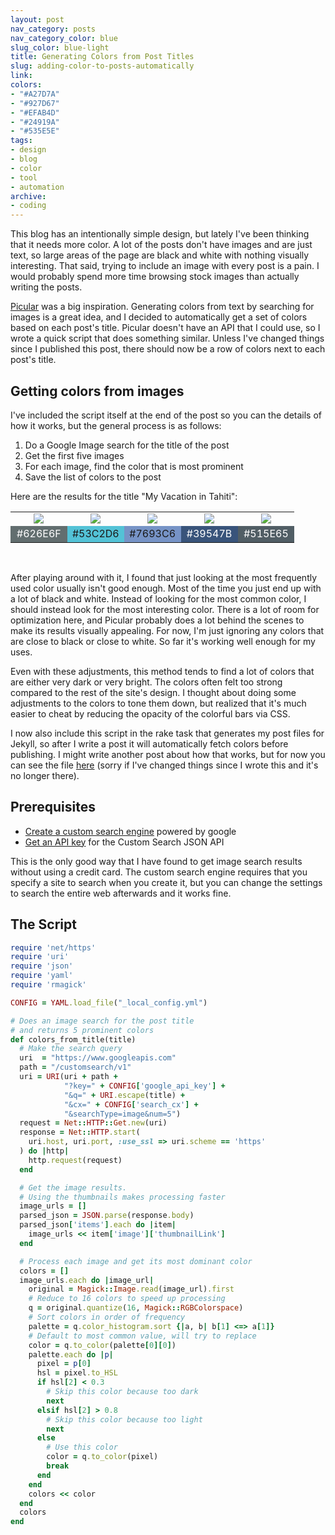 ```yaml
---
layout: post
nav_category: posts
nav_category_color: blue
slug_color: blue-light
title: Generating Colors from Post Titles
slug: adding-color-to-posts-automatically
link:
colors:
- "#A27D7A"
- "#927D67"
- "#EFAB4D"
- "#24919A"
- "#535E5E"
tags:
- design
- blog
- color
- tool
- automation
archive:
- coding
---
```


This blog has an intentionally simple design, but lately I've been thinking that it needs more color. A lot of the posts don't have images and are just text, so large areas of the page are black and white with nothing visually interesting. That said, trying to include an image with every post is a pain. I would probably spend more time browsing stock images than actually writing the posts.

[Picular](https://picular.co) was a big inspiration. Generating colors from text by searching for images is a great idea, and I decided to automatically get a set of colors based on each post's title. Picular doesn't have an API that I could use, so I wrote a quick script that does something similar. Unless I've changed things since I published this post, there should now be a row of colors next to each post's title.

<!-- more -->

## Getting colors from images

I've included the script itself at the end of the post so you can the details of how it works, but the general process is as follows:

1. Do a Google Image search for the title of the post
2. Get the first five images
3. For each image, find the color that is most prominent
4. Save the list of colors to the post

Here are the results for the title "My Vacation in Tahiti":

<table>
  <tr>
    <td style="text-align:center"><img src="{{ site.url }}/assets/images/tahiti1.jpg" /></td>
    <td style="text-align:center"><img src="{{ site.url }}/assets/images/tahiti2.jpg" /></td>
    <td style="text-align:center"><img src="{{ site.url }}/assets/images/tahiti3.jpg" /></td>
    <td style="text-align:center"><img src="{{ site.url }}/assets/images/tahiti4.jpg" /></td>
    <td style="text-align:center"><img src="{{ site.url }}/assets/images/tahiti5.jpg" /></td>
  </tr>
  <tr>
    <td style="width:20%;text-align:center;background-color:#626E6F;color:white">#626E6F</td>
    <td style="width:20%;text-align:center;background-color:#53C2D6">#53C2D6</td>
    <td style="width:20%;text-align:center;background-color:#7693C6">#7693C6</td>
    <td style="width:20%;text-align:center;background-color:#39547B;color:white">#39547B</td>
    <td style="width:20%;text-align:center;background-color:#515E65;color:white">#515E65</td>
  </tr>
</table>
<br />


After playing around with it, I found that just looking at the most frequently used color usually isn't good enough. Most of the time you just end up with a lot of black and white. Instead of looking for the most common color, I should instead look for the most interesting color. There is a lot of room for optimization here, and Picular probably does a lot behind the scenes to make its results visually appealing. For now, I'm just ignoring any colors that are close to black or close to white. So far it's working well enough for my uses.

Even with these adjustments, this method tends to find a lot of colors that are either very dark or very bright. The colors often felt too strong compared to the rest of the site's design. I thought about doing some adjustments to the colors to tone them down, but realized that it's much easier to cheat by reducing the opacity of the colorful bars via CSS.

I now also include this script in the rake task that generates my post files for Jekyll, so after I write a post it will automatically fetch colors before publishing. I might write another post about how that works, but for now you can see the file [here](https://github.com/aonsager/aonsager.github.io/blob/master/Rakefile) (sorry if I've changed things since I wrote this and it's no longer there).

## Prerequisites

- [Create a custom search engine](https://cse.google.com/cse/create/new) powered by google
- [Get an API key](https://developers.google.com/custom-search/v1/overview) for the Custom Search JSON API

This is the only good way that I have found to get image search results without using a credit card. The custom search engine requires that you specify a site to search when you create it, but you can change the settings to search the entire web afterwards and it works fine.

## The Script

```ruby
require 'net/https'
require 'uri'
require 'json'
require 'yaml'
require 'rmagick'

CONFIG = YAML.load_file("_local_config.yml")

# Does an image search for the post title
# and returns 5 prominent colors
def colors_from_title(title)
  # Make the search query
  uri  = "https://www.googleapis.com"
  path = "/customsearch/v1"
  uri = URI(uri + path +
            "?key=" + CONFIG['google_api_key'] +
            "&q=" + URI.escape(title) +
            "&cx=" + CONFIG['search_cx'] +
            "&searchType=image&num=5")
  request = Net::HTTP::Get.new(uri)
  response = Net::HTTP.start(
    uri.host, uri.port, :use_ssl => uri.scheme == 'https'
  ) do |http|
    http.request(request)
  end

  # Get the image results.
  # Using the thumbnails makes processing faster
  image_urls = []
  parsed_json = JSON.parse(response.body)
  parsed_json['items'].each do |item|
    image_urls << item['image']['thumbnailLink']
  end

  # Process each image and get its most dominant color
  colors = []
  image_urls.each do |image_url|
    original = Magick::Image.read(image_url).first
    # Reduce to 16 colors to speed up processing
    q = original.quantize(16, Magick::RGBColorspace)
    # Sort colors in order of frequency
    palette = q.color_histogram.sort {|a, b| b[1] <=> a[1]}
    # Default to most common value, will try to replace
    color = q.to_color(palette[0][0])
    palette.each do |p|
      pixel = p[0]
      hsl = pixel.to_HSL
      if hsl[2] < 0.3
        # Skip this color because too dark
        next
      elsif hsl[2] > 0.8
        # Skip this color because too light
        next
      else
        # Use this color
        color = q.to_color(pixel)
        break
      end
    end
    colors << color
  end
  colors
end
```

